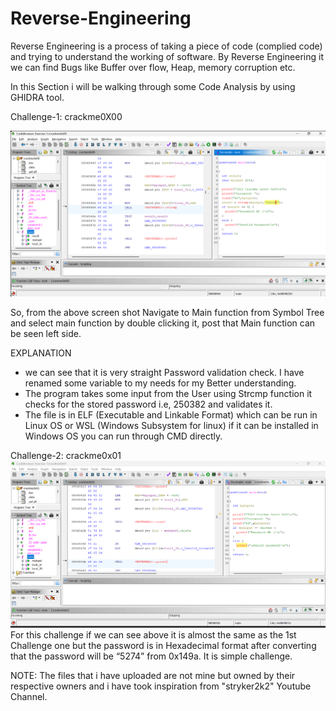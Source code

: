 # Reverse-Engineering

Reverse Engineering is a process of taking a piece of code (complied code) and trying to understand the working of software. By Reverse Engineering it we can find Bugs like Buffer over flow, Heap, memory corruption etc.

In this Section i will be walking through some Code Analysis by using GHIDRA tool.

Challenge-1: crackme0X00

 ![Image Alt](https://github.com/Deekshith2023/Reverse-Engineering/blob/c094f50fe27d4532e4dcd6798b7ea4fbab5e93eb/ScreenShots/crackme0x00%20pic-1.png)

So, from the above screen shot Navigate to Main function from Symbol Tree and select main function by double clicking it, post that Main function can be seen left side.

EXPLANATION

* we can see that it is very straight Password validation check. I have renamed some variable to my needs for my Better understanding.
* The program takes some input from the User using Strcmp function it checks for the stored password i.e, 250382 and validates it.
* The file is in ELF (Executable and Linkable Format) which can be run in Linux OS or WSL (Windows Subsystem for linux) if it can be installed in Windows OS you can run through CMD directly.

Challenge-2: crackme0x01 
 ![Image Alt](https://github.com/Deekshith2023/Reverse-Engineering/blob/main/ScreenShots/crackme01.png?raw=true)
 For this challenge if we can see above it is almost the same as the 1st Challenge one but the password is in Hexadecimal format after converting that the password will be “5274” from 0x149a. It is simple challenge.









NOTE: The files that i have uploaded are not mine but owned by their respective owners and i have took inspiration from "stryker2k2" Youtube Channel.
